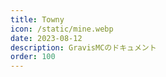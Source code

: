 ```yaml
---
title: Towny
icon: /static/mine.webp
date: 2023-08-12
description: GravisMCのドキュメント
order: 100
---
```


